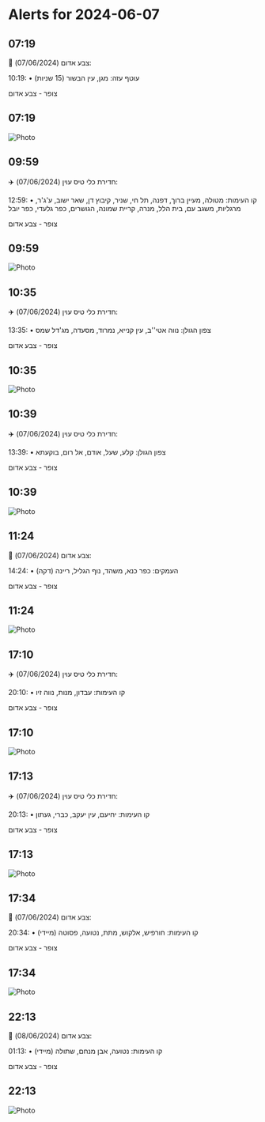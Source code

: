 # Alerts for 2024-06-07

## 07:19

🔴 צבע אדום (07/06/2024):

10:19:
• עוטף עזה: מגן, עין הבשור (15 שניות)

צופר - צבע אדום

## 07:19

![Photo](images/21789.jpg)

## 09:59

✈️ חדירת כלי טיס עוין (07/06/2024):

12:59:
• קו העימות: מטולה, מעיין ברוך, דפנה, תל חי, שניר, קיבוץ דן, שאר ישוב, ע'ג'ר, מרגליות, משגב עם, בית הלל, מנרה, קריית שמונה, הגושרים, כפר גלעדי, כפר יובל 

צופר - צבע אדום

## 09:59

![Photo](images/21791.jpg)

## 10:35

✈️ חדירת כלי טיס עוין (07/06/2024):

13:35:
• צפון הגולן: נווה אטי''ב, עין קנייא, נמרוד, מסעדה, מג'דל שמס 

צופר - צבע אדום

## 10:35

![Photo](images/21793.jpg)

## 10:39

✈️ חדירת כלי טיס עוין (07/06/2024):

13:39:
• צפון הגולן: קלע, שעל, אודם, אל רום, בוקעתא 

צופר - צבע אדום

## 10:39

![Photo](images/21797.jpg)

## 11:24

🔴 צבע אדום (07/06/2024):

14:24:
• העמקים: כפר כנא, משהד, נוף הגליל, ריינה (דקה)

צופר - צבע אדום

## 11:24

![Photo](images/21799.jpg)

## 17:10

✈️ חדירת כלי טיס עוין (07/06/2024):

20:10:
• קו העימות: עבדון, מנות, נווה זיו 

צופר - צבע אדום

## 17:10

![Photo](images/21801.jpg)

## 17:13

✈️ חדירת כלי טיס עוין (07/06/2024):

20:13:
• קו העימות: יחיעם, עין יעקב, כברי, געתון 

צופר - צבע אדום

## 17:13

![Photo](images/21803.jpg)

## 17:34

🔴 צבע אדום (07/06/2024):

20:34:
• קו העימות: חורפיש, אלקוש, מתת, נטועה, פסוטה (מיידי)

צופר - צבע אדום

## 17:34

![Photo](images/21806.jpg)

## 22:13

🔴 צבע אדום (08/06/2024):

01:13:
• קו העימות: נטועה, אבן מנחם, שתולה (מיידי)

צופר - צבע אדום

## 22:13

![Photo](images/21808.jpg)


